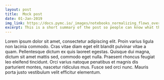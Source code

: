 ```yaml
---
layout: post
title:  Mock post
date: 01-Jan-2019
img_link: https://docs.pymc.io/_images/notebooks_normalizing_flows_overview_28_1.png
excerpt: This is a short summary of the post so people can know what they are getting into or the prerequisites of it.
---
```

Lorem ipsum dolor sit amet, consectetur adipiscing elit. Proin varius ligula non lacinia commodo. Cras vitae diam eget elit blandit pulvinar vitae a quam. Pellentesque dictum ex quis laoreet egestas. Quisque dui magna, dictum sit amet mattis sed, commodo eget nulla. Praesent rhoncus feugiat leo eleifend tincidunt. Orci varius natoque penatibus et magnis dis parturient montes, nascetur ridiculus mus. Fusce sed orci nunc. Mauris porta justo vestibulum velit efficitur elementum.

